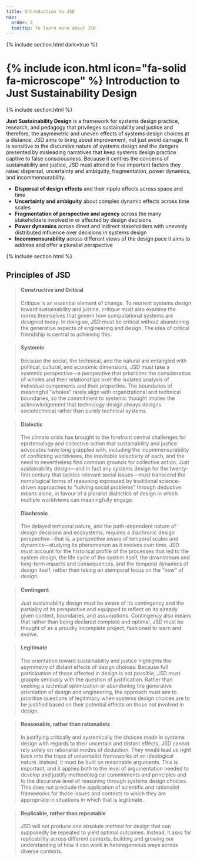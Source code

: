 ```yaml
---
title: Introduction to JSD 
nav:
  order: 3
  tooltip: To learn more about JSD
---
```

{% include section.html dark=true %}
# {% include icon.html icon="fa-solid fa-microscope" %} Introduction to Just Sustainability Design

{% include section.html %}

**Just Sustainability Design** is a framework for systems design practice, research, and pedagogy that privileges sustainability and justice and therefore, the asymmetric and uneven effects of systems design choices at a distance. JSD aims to bring about improvement, not just avoid damage. It is sensitive to the discursive nature of systems design and the dangers presented by misleading narratives that keep systems design practice captive to false consciousness. Because it centres the concerns of sustainability and justice, JSD must attend to five important factors they raise: dispersal, uncertainty and ambiguity, fragmentation, power dynamics, and incommensurability.

- **Dispersal of design effects** and their ripple effects across space and time
- **Uncertainty and ambiguity** about complex dynamic effects across time scales
- **Fragmentation of perspective and agency** across the many stakeholders involved in or affected by design decisions
- **Power dynamics** across direct and indirect stakeholders with unevenly distributed influence over decisions in systems design
- **Incommensurability** across different views of the design pace it aims to address and offer a pluralist perspective

{% include section.html %}

## Principles of JSD

>#### Constructive and Critical
>
> Critique is an essential element of change. To reorient systems design toward sustainability and justice, critique must also examine the norms themselves that govern how computational systems are designed today. In doing so, JSD must be critical without abandoning the generative aspects of engineering and design. The idea of critical friendship is central to achieving this.

>#### Systemic
>
> Because the social, the technical, and the natural are entangled with political, cultural, and economic dimensions, JSD must take a systemic perspective—a perspective that prioritizes the consideration of wholes and their relationships over the isolated analysis of individual components and their properties. The boundaries of meaningful “wholes” rarely align with organizational and technical boundaries, so the commitment to systemic thought implies the acknowledgement that technology design always designs sociotechnical rather than purely technical systems.

>#### Dialectic
>
> The climate crisis has brought to the forefront central challenges for epistemology and collective action that sustainability and justice advocates have long grappled with, including the incommensurability of conflicting worldviews, the inevitable selectivity of each, and the need to nevertheless find common grounds for collective action. Just sustainability design—and in fact any systems design for the twenty-first century that tackles relevant social issues—must transcend the nomological forms of reasoning expressed by traditional science-driven approaches to “solving social problems” through deductive means alone, in favour of a pluralist dialectics of design in which multiple worldviews can meaningfully engage.

>#### Diachronic
>
> The delayed temporal nature, and the path-dependent nature of design decisions and ecosystems, requires a diachronic design perspective—that is, a perspective aware of temporal scales and dynamics—studying its phenomenon as it evolves over time. JSD must account for the historical profile of the processes that led to the system design, the life cycle of the system itself, the downstream and long-term impacts and consequences, and the temporal dynamics of design itself, rather than taking an atemporal focus on the “now” of design.

>#### Contingent
>
> Just sustainability design must be aware of its contingency and the partiality of its perspective and equipped to reflect on its already given context, boundaries, and assumptions. Contingency also means that rather than being declared complete and optimal, JSD must be thought of as a proudly incomplete project, fashioned to learn and evolve.

>#### Legitimate
>
> The orientation toward sustainability and justice highlights the asymmetry of distant effects of design choices. Because full participation of those affected in design is not possible, JSD must grapple seriously with the question of justification. Rather than seeking a technical optimization or abandoning the generative orientation of design and engineering, the approach must aim to prioritize questions of legitimacy when systems design choices are to be justified based on their potential effects on those not involved in design.

>#### Reasonable, rather than rationalists
>
> In justifying critically and systemically the choices made in systems design with regards to their uncertain and distant effects, JSD cannot rely solely on rationalist modes of deduction. They would lead us right back into the traps of universalist frameworks of an ideological nature. Instead, it must be built on reasonable arguments. This is important, and it applies both to the level of argumentation needed to develop and justify methodological commitments and principles and to the discursive level of reasoning through systems design choices. This does not preclude the application of scientific and rationalist frameworks for those issues and contexts to which they are appropriate in situations in which that is legitimate.

>#### Replicable, rather than repeatable
>
> JSD will not produce one absolute method for design that can supposedly be repeated to yield optimal outcomes. Instead, it asks for replicability across different contexts, building and growing our understanding of how it can work in heterogeneous ways across diverse contexts.
